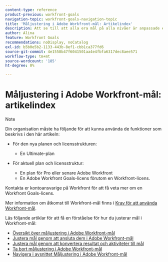```yaml
---
content-type: reference
product-previous: workfront-goals
navigation-topic: workfront-goals-navigation-topic
title: 'Måljustering i Adobe Workfront-mål: Artikelindex'
description: Att se till att alla era mål på alla nivåer är anpassade efter varandra och efter den övergripande strategin är ett viktigt steg i er organisations framgång. Läs om hur du anpassar mål i Adobe Workfront i följande artiklar.
author: Alina
feature: Workfront Goals
recommendations: noDisplay, noCatalog
exl-id: b5b0e5b2-1133-443b-8ef1-cbb1ca377fd6
source-git-commit: 4e1558b47f6041501aa4e4fbfa6317dec8aee571
workflow-type: tm+mt
source-wordcount: '185'
ht-degree: 0%

---
```


# Måljustering i Adobe Workfront-mål: artikelindex

<!--Audited P&P only: 4/2025-->

>[!NOTE]
>
>Din organisation måste ha följande för att kunna använda de funktioner som beskrivs i den här artikeln:
> 
>* För den nya planen och licensstrukturen:
>    
>   * En Ultimate-plan
>      
>* För aktuell plan och licensstruktur:
>    
>   * En plan för Pro eller senare Adobe Workfront
>   * En Adobe Workfront Goals-licens förutom en Workfront-licens.
>    
>Kontakta er kontoansvarige på Workfront för att få veta mer om en Workfront Goals-licens.
> 
>Mer information om åtkomst till Workfront-mål finns i [Krav för att använda Workfront-mål](/help/quicksilver/workfront-goals/goal-management/access-needed-for-wf-goals.md).

Läs följande artiklar för att få en förståelse för hur du justerar mål i Workfront-mål:

* [Översikt över måljustering i Adobe Workfront-mål](../../workfront-goals/goal-alignment/goal-alignment-overview.md)
* [Justera mål genom att ansluta dem i Adobe Workfront-mål](../../workfront-goals/goal-alignment/align-goals-by-connecting-them.md)
* [Justera mål genom att konvertera resultat och aktiviteter till mål](../../workfront-goals/goal-alignment/align-goals-by-converting-results-activities.md)
* [Ta bort måljustering i Adobe Workfront-mål](../../workfront-goals/goal-alignment/remove-goal-alignment.md)
* [Navigera i avsnittet Måljustering i Adobe Workfront-mål](../../workfront-goals/goal-alignment/navigate-goal-alignment-chart.md)
